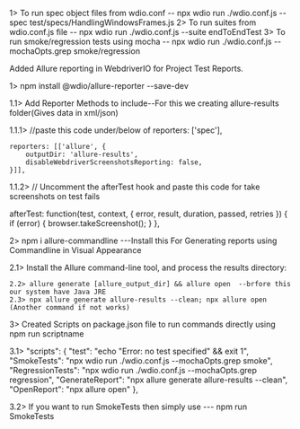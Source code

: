 1> To run spec object files from wdio.conf -- npx wdio run ./wdio.conf.js --spec test/specs/HandlingWindowsFrames.js
2> To run suites from wdio.conf.js file --  npx wdio run ./wdio.conf.js --suite endToEndTest
3> To run smoke/regression tests using mocha -- npx wdio run ./wdio.conf.js --mochaOpts.grep smoke/regression 


Added Allure reporting in WebdriverIO for Project Test Reports.

1> npm install @wdio/allure-reporter --save-dev

1.1>  Add Reporter Methods to include--For this we creating allure-results folder(Gives data in xml/json)

1.1.1> //paste this code under/below of reporters: ['spec'],

    reporters: [['allure', {
        outputDir: 'allure-results',
        disableWebdriverScreenshotsReporting: false,
    }]],

1.1.2> // Uncomment the afterTest hook and paste this code for take screenshots on test fails

 afterTest: function(test, context, { error, result, duration, passed, retries }) {
      if (error) {
         browser.takeScreenshot();
    }
    },


2> npm i allure-commandline    ---Install this For Generating reports using Commandline in Visual Appearance

2.1> Install the Allure command-line tool, and process the results directory:

    2.2> allure generate [allure_output_dir] && allure open  --brfore this our system have Java JRE
    2.3> npx allure generate allure-results --clean; npx allure open (Another command if not works)

3> Created Scripts on package.json file to run commands directly using npm run scriptname

3.1>  "scripts": {
    "test": "echo \"Error: no test specified\" && exit 1",
    "SmokeTests": "npx wdio run ./wdio.conf.js --mochaOpts.grep smoke",
    "RegressionTests": "npx wdio run ./wdio.conf.js --mochaOpts.grep regression",
    "GenerateReport": "npx allure generate allure-results --clean",
    "OpenReport": "npx allure open"
  },

3.2> If you want to run SmokeTests then simply use --- npm run SmokeTests